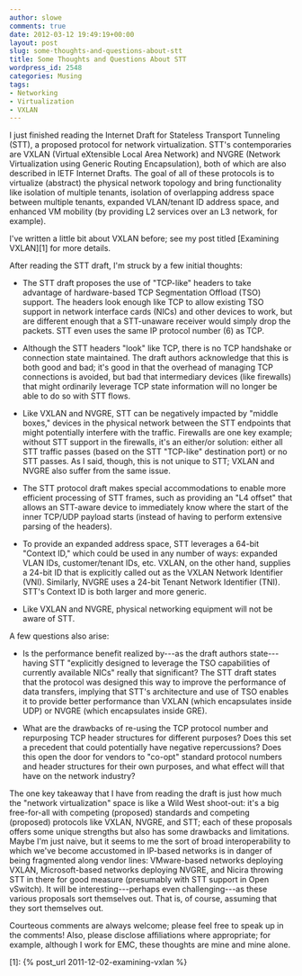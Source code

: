 ```yaml
---
author: slowe
comments: true
date: 2012-03-12 19:49:19+00:00
layout: post
slug: some-thoughts-and-questions-about-stt
title: Some Thoughts and Questions About STT
wordpress_id: 2548
categories: Musing
tags:
- Networking
- Virtualization
- VXLAN
---
```


I just finished reading the Internet Draft for Stateless Transport Tunneling (STT), a proposed protocol for network virtualization. STT's contemporaries are VXLAN (Virtual eXtensible Local Area Network) and NVGRE (Network Virtualization using Generic Routing Encapsulation), both of which are also described in IETF Internet Drafts. The goal of all of these protocols is to virtualize (abstract) the physical network topology and bring functionality like isolation of multiple tenants, isolation of overlapping address space between multiple tenants, expanded VLAN/tenant ID address space, and enhanced VM mobility (by providing L2 services over an L3 network, for example).

I've written a little bit about VXLAN before; see my post titled [Examining VXLAN][1] for more details.

After reading the STT draft, I'm struck by a few initial thoughts:

* The STT draft proposes the use of "TCP-like" headers to take advantage of hardware-based TCP Segmentation Offload (TSO) support. The headers look enough like TCP to allow existing TSO support in network interface cards (NICs) and other devices to work, but are different enough that a STT-unaware receiver would simply drop the packets. STT even uses the same IP protocol number (6) as TCP.

* Although the STT headers "look" like TCP, there is no TCP handshake or connection state maintained. The draft authors acknowledge that this is both good and bad; it's good in that the overhead of managing TCP connections is avoided, but bad that intermediary devices (like firewalls) that might ordinarily leverage TCP state information will no longer be able to do so with STT flows.

* Like VXLAN and NVGRE, STT can be negatively impacted by "middle boxes," devices in the physical network between the STT endpoints that might potentially interfere with the traffic. Firewalls are one key example; without STT support in the firewalls, it's an either/or solution: either all STT traffic passes (based on the STT "TCP-like" destination port) or no STT passes. As I said, though, this is not unique to STT; VXLAN and NVGRE also suffer from the same issue.

* The STT protocol draft makes special accommodations to enable more efficient processing of STT frames, such as providing an "L4 offset" that allows an STT-aware device to immediately know where the start of the inner TCP/UDP payload starts (instead of having to perform extensive parsing of the headers).

* To provide an expanded address space, STT leverages a 64-bit "Context ID," which could be used in any number of ways: expanded VLAN IDs, customer/tenant IDs, etc. VXLAN, on the other hand, supplies a 24-bit ID that is explicitly called out as the VXLAN Network Identifier (VNI). Similarly, NVGRE uses a 24-bit Tenant Network Identifier (TNI). STT's Context ID is both larger and more generic.

* Like VXLAN and NVGRE, physical networking equipment will not be aware of STT.

A few questions also arise:

* Is the performance benefit realized by---as the draft authors state---having STT "explicitly designed to leverage the TSO capabilities of currently available NICs" really that significant? The STT draft states that the protocol was designed this way to improve the performance of data transfers, implying that STT's architecture and use of TSO enables it to provide better performance than VXLAN (which encapsulates inside UDP) or NVGRE (which encapsulates inside GRE).

* What are the drawbacks of re-using the TCP protocol number and repurposing TCP header structures for different purposes? Does this set a precedent that could potentially have negative repercussions? Does this open the door for vendors to "co-opt" standard protocol numbers and header structures for their own purposes, and what effect will that have on the network industry?

The one key takeaway that I have from reading the draft is just how much the "network virtualization" space is like a Wild West shoot-out: it's a big free-for-all with competing (proposed) standards and competing (proposed) protocols like VXLAN, NVGRE, and STT; each of these proposals offers some unique strengths but also has some drawbacks and limitations. Maybe I'm just naive, but it seems to me the sort of broad interoperability to which we've become accustomed in IP-based networks is in danger of being fragmented along vendor lines: VMware-based networks deploying VXLAN, Microsoft-based networks deploying NVGRE, and Nicira throwing STT in there for good measure (presumably with STT support in Open vSwitch). It will be interesting---perhaps even challenging---as these various proposals sort themselves out. That is, of course, assuming that they sort themselves out.

Courteous comments are always welcome; please feel free to speak up in the comments! Also, please disclose affiliations where appropriate; for example, although I work for EMC, these thoughts are mine and mine alone.

[1]: {% post_url 2011-12-02-examining-vxlan %}
